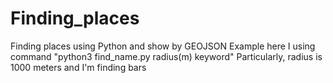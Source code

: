 # Finding_places
Finding places using Python and show by GEOJSON
Example here I using command "python3 find_name.py radius(m) keyword"
Particularly, radius is 1000 meters and I'm finding bars
